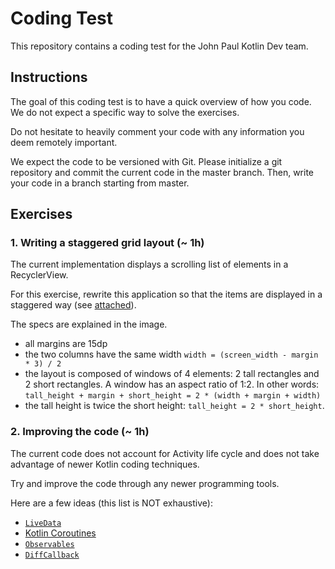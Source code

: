 # Coding Test

This repository contains a coding test for the John Paul Kotlin Dev team.

## Instructions

The goal of this coding test is to have a quick overview of how you code. We do not expect a specific way to solve
the exercises.

Do not hesitate to heavily comment your code with any information you deem
remotely important.

We expect the code to be versioned with Git. Please initialize a git repository and commit the current code in
the master branch. Then, write your code in a branch starting from master.

## Exercises

### 1. Writing a staggered grid layout (~ 1h)

The current implementation displays a scrolling list of elements in a RecyclerView.

For this exercise, rewrite this application so that the items are displayed in a staggered way
(see [attached](staggered_layout.png)).

The specs are explained in the image.

- all margins are 15dp
- the two columns have the same width `width = (screen_width - margin * 3) / 2`
- the layout is composed of windows of 4 elements: 2 tall rectangles and 2 short rectangles. A window has an
aspect ratio of 1:2. In other words: `tall_height + margin + short_height = 2 * (width + margin + width)`
- the tall height is twice the short height: `tall_height = 2 * short_height`.

### 2. Improving the code (~ 1h)

The current code does not account for Activity life cycle and does not take advantage of newer
Kotlin coding techniques.

Try and improve the code through any newer programming tools.

Here are a few ideas (this list is NOT exhaustive):
- [`LiveData`](https://developer.android.com/topic/libraries/architecture/livedata)
- [Kotlin Coroutines](https://kotlinlang.org/docs/reference/coroutines/composing-suspending-functions.html)
- [`Observables`](https://kotlinlang.org/api/latest/jvm/stdlib/kotlin.properties/-delegates/observable.html )
- [`DiffCallback`](https://developer.android.com/reference/android/support/v17/leanback/widget/DiffCallback)
